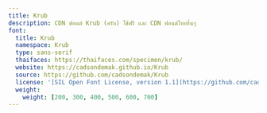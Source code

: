 ```yaml
---
title: Krub
description: CDN ฟอนต์ Krub (ครับ) ใช้ฟรี และ CDN ฟอนต์ไทยอื่นๆ
font:
  title: Krub
  namespace: Krub
  type: sans-serif
  thaifaces: https://thaifaces.com/specimen/krub/
  website: https://cadsondemak.github.io/Krub
  source: https://github.com/cadsondemak/Krub
  license: '[SIL Open Font License, version 1.1](https://github.com/cadsondemak/Krub/blob/master/OFL.txt)'
  weight:
    weight: [200, 300, 400, 500, 600, 700]
---
```


<div></div>
